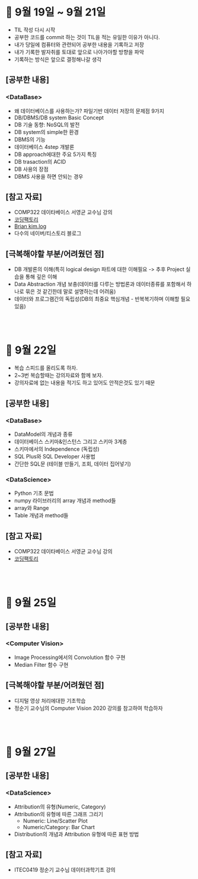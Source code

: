 # 📝 9월 19일 ~ 9월 21일
- TIL 작성 다시 시작
- 공부한 코드를 commit 하는 것이 TIL을 적는 유일한 이유가 아니다.
- 내가 당일에 컴퓨터와 관련되어 공부한 내용을 기록하고 저장
- 내가 기록한 발자취를 토대로 앞으로 나아가야할 방향을 파악
- 기록하는 방식은 앞으로 결정해나갈 생각

## \[공부한 내용\]
### \<DataBase\>
- 왜 데이터베이스를 사용하는가? 파일기반 데이터 저장의 문제점 9가지
- DB/DBMS/DB system Basic Concept
- DB 기술 동향: NoSQL의 발전
- DB system의 simple한 환경
- DBMS의 기능
- 데이터베이스 4step 개발론
- DB approach에대한 주요 5가지 특징
- DB trasaction의 ACID
- DB 사용의 장점
- DBMS 사용을 하면 안되는 경우

## \[참고 자료\]
- COMP322 데이타베이스 서영균 교수님 강의
- [코딩팩토리](https://coding-factory.tistory.com/)
- [Brian kim.log](https://velog.io/@brian_kim/DB-%EB%8D%B0%EC%9D%B4%ED%84%B0-%EC%B6%94%EC%83%81%ED%99%94-%EB%8D%B0%EC%9D%B4%ED%84%B0-%EB%AA%A8%EB%8D%B8)
- 다수의 네이버/티스토리 블로그

## \[극복해야할 부분/어려웠던 점\]
- DB 개발론의 이해(특히 logical design 파트에 대한 이해필요 -> 추후 Project 실습을 통해 깊은 이해
- Data Abstraction 개념 보충(데이터를 다루는 방법론과 데이터종류를 포함해서 하나로 묶은 것 같긴한데 말로 설명하는데 어려움)
- 데이터와 프로그램간의 독립성(DB의 최중요 핵심개념 - 반복복기하며 이해할 필요 있음)

<br></br>
# 📝 9월 22일
- 복습 스피드를 올리도록 하자.
- 2~3번 복습할때는 강의자료와 함께 보자.
- 강의자료에 없는 내용을 적기도 하고 있어도 안적은것도 있기 때문

## \[공부한 내용\]
### \<DataBase\>
- DataModel의 개념과 종류
- 데이터베이스 스키마&인스턴스 그리고 스키마 3계층
- 스키마에서의 Independence (독립성)
- SQL Plus와 SQL Developer 사용법
- 간단한 SQL문 (테이블 만들기, 조회, 데이터 집어넣기)

### \<DataScience\>
- Python 기초 문법
- numpy 라이브러리의 array 개념과 method들
- array와 Range
- Table 개념과 method들

## \[참고 자료\]
- COMP322 데이타베이스 서영균 교수님 강의
- [코딩팩토리](https://coding-factory.tistory.com/)

<br></br>
# 📝 9월 25일
## \[공부한 내용\]
### \<Computer Vision\>
- Image Processing에서의 Convolution 함수 구현
- Median Filter 함수 구현

## \[극복해야할 부분/어려웠던 점\]
- 디지털 영상 처리에대한 기초학습
- 정순기 교수님의 Computer Vision 2020 강의를 참고하여 학습하자

<br></br>
# 📝 9월 27일
## \[공부한 내용\]
### \<DataScience\>
- Attribution의 유형(Numeric, Category)
- Attribution의 유형에 따른 그래프 그리기
  + Numeric: Line/Scatter Plot
  + Numeric/Category: Bar Chart
- Distribution의 개념과 Attribution 유형에 따른 표현 방법

## \[참고 자료\]
- ITEC0419 정순기 교수님 데이터과학기초 강의
